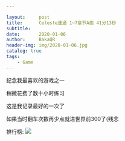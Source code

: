 ```yaml
---

layout:     post
title:      Celeste速通 1~7章节A面 41分13秒
subtitle:   
date:       2020-01-06
author:     BakaQR
header-img: img/2020-01-06.jpg
catalog: true
tags:
    - Game
---
```


纪念我最喜欢的游戏之一

稍微花费了数十小时练习

这是我记录最好的一次了

如果当时翻车次数再少点就进世界前300了(残念

排行榜:
![](https://www.speedrun.com/celeste)